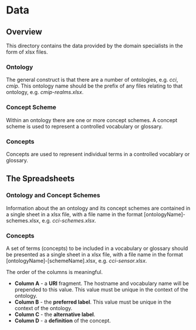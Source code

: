 # Data

## Overview
This directory contains the data provided by the domain specialists in the form of xlsx files.

### Ontology
The general construct is that there are a number of ontologies, e.g. *cci*, *cmip*. This ontology name should be the prefix of any files relating to that ontology, e.g. *cmip-realms.xlsx*.

### Concept Scheme
Within an ontology there are one or more concept schemes. A concept scheme is used to represent a controlled vocabulary or glossary.

### Concepts
Concepts are used to represent individual terms in a controlled vocablary or glossary.

## The Spreadsheets

### Ontology and Concept Schemes
Information about the an ontology and its concept schemes are contained in a single sheet in a xlsx file, with a file name in the format [ontologyName]-schemes.xlsx, e.g. *cci-schemes.xlsx*.

### Concepts
A set of terms (concepts) to be included in a vocabulary or glossary should be presented as a single sheet in a xlsx file, with a file name in the format [ontologyName]-[schemeName].xlsx, e.g. *cci-sensor.xlsx*. 

The order of the columns is meaningful.
* **Column A** - a **URI** fragment. The hostname and vocabulary name will be prepended to this value. This value must be unique in the context of the ontology.
* **Column B** - the **preferred label**. This value must be unique in the context of the ontology.
* **Column C** - the **alternative label**.
* **Column D** - a **definition** of the concept.

